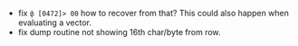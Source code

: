 - fix `փ [0472]> 00` how to recover from that? This could also happen when evaluating a vector.
- fix dump routine not showing 16th char/byte from row.
